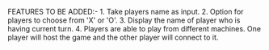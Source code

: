FEATURES TO BE ADDED:-
	1. Take players name as input. 
	2. Option for players to choose from 'X' or 'O'.
	3. Display the name of player who is having current turn.
	4. Players are able to play from different machines. One player will host the game and the other player will connect to it.